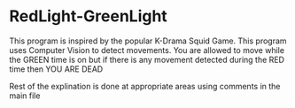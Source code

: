 # RedLight-GreenLight
This program is inspired by the popular K-Drama Squid Game. This program uses Computer Vision to detect movements. You are allowed to move while the GREEN time is on but if there is any movement detected during the RED time then YOU ARE DEAD

Rest of the explination is done at appropriate areas using comments in the main file
